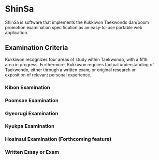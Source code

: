 # ShinSa

ShinSa is software that implements the Kukkiwon Taekwondo dan/poom promotion
examination specification as an easy-to-use portable web application. 

## Examination Criteria

Kukkiwon recognizes four areas of study within Taekwondo, with a fifth area in
progress. Furthermore, Kukkiwon requires factual understanding of Taekwondo,
either through a written exam, or original research or exposition of relevant
personal experience.

### Kibon Examination

### Poomsae Examination

### Gyeorugi Examination

### Kyukpa Examination

### Hosinsul Examination (Forthcoming feature)

### Written Essay or Exam
